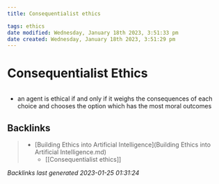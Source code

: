 ```yaml
---
title: Consequentialist ethics

tags: ethics 
date modified: Wednesday, January 18th 2023, 3:51:33 pm
date created: Wednesday, January 18th 2023, 3:51:29 pm
---
```


# Consequentialist Ethics
```toc
```

- an agent is ethical if and only if it weighs the consequences of each choice and chooses the option which has the most moral outcomes

## Backlinks

> - [Building Ethics into Artificial Intelligence](Building Ethics into Artificial Intelligence.md)
>   - [[Consequentialist ethics]]

_Backlinks last generated 2023-01-25 01:31:24_
